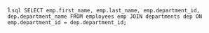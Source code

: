 1.```sql SELECT emp.first_name, emp.last_name, emp.department_id, dep.department_name
FROM employees emp JOIN departments dep
ON emp.department_id = dep.department_id;```
